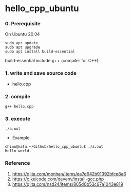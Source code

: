 # hello_cpp_ubuntu

### 0. Prerequisite
On Ubuntu 20.04
```
sudo apt update
sudo apt upgrade
sudo apt install build-essential
```
build-essential include g++ (compiler for C++).

### 1. write and save source code
- hello.cpp

### 2. compile
```
g++ hello.cpp
```

### 3. execute
```
./a.out
```
- Example.
```
chino@kafu:~/Github/hello_cpp_ubuntu$ ./a.out 
Hello world.
```

### Reference
1. https://qiita.com/monhan/items/ea7e642b91392bfce8a6
2. https://c.keicode.com/devenv/install-gcc.php
3. https://qiita.com/nsd24/items/805d0b53c67a1043e819
